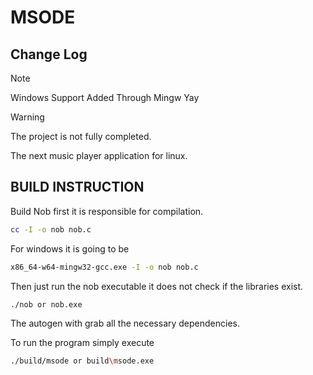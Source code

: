 # MSODE 

## Change Log
> [!NOTE]
> Windows Support Added Through Mingw
> Yay


> [!WARNING]
> The project is not fully completed. 

The next music player application for linux.

## BUILD INSTRUCTION
Build Nob first it is responsible for compilation.
```bash
cc -I -o nob nob.c
```

For windows it is going to be 
```bash
x86_64-w64-mingw32-gcc.exe -I -o nob nob.c
```

Then just run the nob executable it does not check if the libraries exist.

```bash
./nob or nob.exe
```
The autogen with grab all the necessary dependencies.

To run the program simply execute
```bash
./build/msode or build\msode.exe
```
